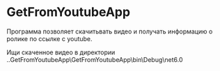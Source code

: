 # GetFromYoutubeApp
Программа позволяет скачитьвать видео и получать информацию о ролике по ссылке с youtube.

Ищи скаченное видео в директории ..GetFromYoutubeApp\GetFromYoutubeApp\bin\Debug\net6.0
